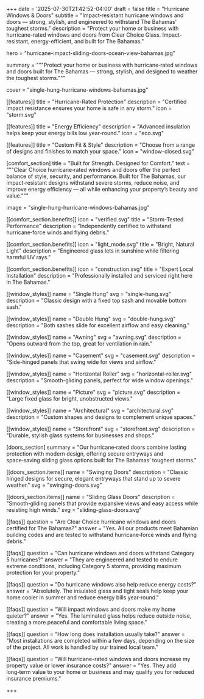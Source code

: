 +++
date = '2025-07-30T21:42:52-04:00'
draft = false
title = "Hurricane Windows & Doors"
subtitle = "Impact‑resistant hurricane windows and doors — strong, stylish, and engineered to withstand The Bahamas’ toughest storms."
description = "Protect your home or business with hurricane-rated windows and doors from Clear Choice Glass. Impact-resistant, energy-efficient, and built for The Bahamas."

hero = "hurricane-impact-sliding-doors-ocean-view-bahamas.jpg"

summary = """Protect your home or business with hurricane‑rated windows and doors built for The Bahamas — strong, stylish, and designed to weather the toughest storms."""

cover = "single-hung-hurricane-windows-bahamas.jpg"

[[features]]
title = "Hurricane-Rated Protection"
description = "Certified impact resistance ensures your home is safe in any storm."
icon = "storm.svg"

[[features]]
title = "Energy Efficiency"
description = "Advanced insulation helps keep your energy bills low year-round."
icon = "eco.svg"

[[features]]
title = "Custom Fit & Style"
description = "Choose from a range of designs and finishes to match your space."
icon = "window-closed.svg"


[comfort_section]
title = "Built for Strength. Designed for Comfort."
text = """Clear Choice hurricane‑rated windows and doors offer the perfect balance of style, security, and performance. Built for The Bahamas, our impact‑resistant designs withstand severe storms, reduce noise, and improve energy efficiency — all while enhancing your property’s beauty and value."""

image = "single-hung-hurricane-windows-bahamas.jpg"

[[comfort_section.benefits]]
icon = "verified.svg"
title = "Storm-Tested Performance"
description = "Independently certified to withstand hurricane‑force winds and flying debris."

[[comfort_section.benefits]]
icon = "light_mode.svg"
title = "Bright, Natural Light"
description = "Engineered glass lets in sunshine while filtering harmful UV rays."

[[comfort_section.benefits]]
icon = "construction.svg"
title = "Expert Local Installation"
description = "Professionally installed and serviced right here in The Bahamas."


[[window_styles]]
name = "Single Hung"
svg = "single-hung.svg"
description = "Classic design with a fixed top sash and movable bottom sash."

[[window_styles]]
name = "Double Hung"
svg = "double-hung.svg"
description = "Both sashes slide for excellent airflow and easy cleaning."

[[window_styles]]
name = "Awning"
svg = "awning.svg"
description = "Opens outward from the top, great for ventilation in rain."

[[window_styles]]
name = "Casement"
svg = "casement.svg"
description = "Side-hinged panels that swing wide for views and airflow."

[[window_styles]]
name = "Horizontal Roller"
svg = "horizontal-roller.svg"
description = "Smooth-gliding panels, perfect for wide window openings."

[[window_styles]]
name = "Picture"
svg = "picture.svg"
description = "Large fixed glass for bright, unobstructed views."

[[window_styles]]
name = "Architectural"
svg = "architectural.svg"
description = "Custom shapes and designs to complement unique spaces."

[[window_styles]]
name = "Storefront"
svg = "storefront.svg"
description = "Durable, stylish glass systems for businesses and shops."

[doors_section]
summary = "Our hurricane‑rated doors combine lasting protection with modern design, offering secure entryways and space‑saving sliding glass options built for The Bahamas’ toughest storms."

[[doors_section.items]]
name = "Swinging Doors"
description = "Classic hinged designs for secure, elegant entryways that stand up to severe weather."
svg = "swinging-doors.svg"

[[doors_section.items]]
name = "Sliding Glass Doors"
description = "Smooth‑gliding panels that provide expansive views and easy access while resisting high winds."
svg = "sliding-glass-doors.svg"

[[faqs]]
question = "Are Clear Choice hurricane windows and doors certified for The Bahamas?"
answer = "Yes. All our products meet Bahamian building codes and are tested to withstand hurricane‑force winds and flying debris."

[[faqs]]
question = "Can hurricane windows and doors withstand Category 5 hurricanes?"
answer = "They are engineered and tested to endure extreme conditions, including Category 5 storms, providing maximum protection for your property."

[[faqs]]
question = "Do hurricane windows also help reduce energy costs?"
answer = "Absolutely. The insulated glass and tight seals help keep your home cooler in summer and reduce energy bills year‑round."

[[faqs]]
question = "Will impact windows and doors make my home quieter?"
answer = "Yes. The laminated glass helps reduce outside noise, creating a more peaceful and comfortable living space."

[[faqs]]
question = "How long does installation usually take?"
answer = "Most installations are completed within a few days, depending on the size of the project. All work is handled by our trained local team."

[[faqs]]
question = "Will hurricane-rated windows and doors increase my property value or lower insurance costs?"
answer = "Yes. They add long‑term value to your home or business and may qualify you for reduced insurance premiums."


+++


